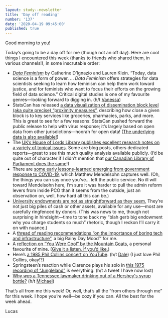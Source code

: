 ```yaml
---
layout: study--newsletter
title: 'Day off reading'
number: '137'
date: '2020-04-19 09:45:00'
published: true
---
```


Good morning to you!

Today’s going to be a day off for me (though not an off day). Here are cool things I encountered this week (thanks to friends who shared them, in various channels!), in some inscrutable order:

- [_Data Feminism_](https://datafeminism.io/) by Catherine D’Ignazio and Lauren Klein. “Today, data science is a form of power. … _Data Feminism_ offers strategies for data scientists seeking to learn how feminism can help them work toward justice, and for feminists who want to focus their efforts on the growing field of data science.” Critical digital studies is one of my favourite genres—looking forward to digging in. (h/t [Vanessa](https://twitter.com/drt3ch/status/1251216811334471680))
- StatsCan has released [a data visualization of dissemination block level (aka quite precise) “proximity measures”](https://www150.statcan.gc.ca/n1/pub/71-607-x/71-607-x2020011-eng.htm), describing how close a given block is to key services like groceries, pharmacies, parks, and more. This is great to see for a few reasons: StatsCan pushed forward the public release to help with virus response; it’s largely based on open data from other jurisdictions—hoorah for open data! ([The underlying data is also available!](https://www150.statcan.gc.ca/n1/pub/17-26-0002/172600022020001-eng.htm))
- The [UK’s House of Lords Library publishes excellent research notes on a variety of topical issues](https://lordslibrary.parliament.uk/). Some are blog posts, others dedicated reports—great to see this much quality analysis available publicly. (I’d be quite out of character if I didn’t mention that [our Canadian Library of Parliament does the same](https://lop.parl.ca/sites/PublicWebsite/default/en_CA/ResearchPublications/AllPublications)!)
- There are [some early lessons-learned emerging from government response to COVID-19](https://policyresponse.ca/five-lessons-in-one-month/), which Matthew Mendelsohn captures well. (Oh, the things you can say once you’ve… left the public service. No ill will toward Mendelsohn here, I’m sure it was harder to pull the admin reform levers from inside PCO than it seems from the outside, just an observation on, well, how hard all this can be.)
- [University endowments are not as straightforward as they seem.](https://twitter.com/pashulman/status/1249018639241666560) They’re not just big piles of cash or other assets, available for any use—most are carefully ringfenced by donors. (This was news to me, though not surprising in hindsight—time to tone back my “blah gerb big endowment why you charge students so much” rhetoric, though I reckon I’ll carry it on with nuance.)
- A [thread of reading recommendations “on the importance of boring tech and infrastructure”](https://twitter.com/nicoleslaw/status/1249701733762285568), a big Rainy Day Mood™ for me.
- A [reflection on “You Were Cool” by the Mountain Goats](https://www.winstonhearn.com/wrote/2020/you-were-cool/), a personal favourite of mine. ([Give it a listen, if you’d like.](https://www.youtube.com/watch?v=JYeeQn65qPw))
- Here’s [a 1985 Phil Collins concert on YouTube](https://www.youtube.com/watch?v=pWa-PS2cRg4). (h/t [Dale](https://twitter.com/dalemugford/status/1251294542097190912)) (I just love Phil Collins, okay!?)
- Springsteen’s reaction while Clarence plays his solo in [this 1975 recording of “Jungleland”](https://www.youtube.com/watch?v=kMyXw35IgYA&list=PLIveWZmYDjBm6jqCbGQzI3MMdnpM_AzjF&index=11) is everything. (h/t a tweet I have now lost)
- [Why _was_ a Tennessee lawmaker drinking out of a Hershey's syrup bottle?](https://www.tennessean.com/story/news/politics/2020/02/04/why-tennessee-rep-kent-calfee-drinks-hersheys-chocolate-syrup-bottle/4654695002/) (h/t [Michael](https://twitter.com/NDPMikeC/))

That’s all from me this week! Or, well, that’s all the “from others through me” for this week. I hope you’re well—be cozy if you can. All the best for the week ahead.

Lucas